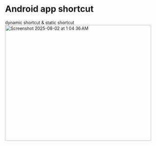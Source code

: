 # Android app shortcut
dynamic shortcut & static shortcut\
<img width="479" height="379" alt="Screenshot 2025-08-02 at 1 04 36 AM" src="https://github.com/user-attachments/assets/92e4efc9-9ec1-4355-9e35-ac642e33e0e6" />
